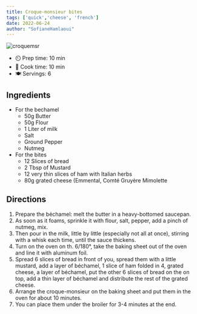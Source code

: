 ```yaml
---
title: Croque-monsieur bites
tags: ['quick','cheese', 'french']
date: 2022-06-24
author: "SofianeHamlaoui"
---
```


![croquemsr](/pix/croque-monsieur.webp)

- ⏲️ Prep time: 10 min
- 🍳 Cook time: 10 min
- 🍽️ Servings: 6

## Ingredients

- For the bechamel
    - 50g Butter
    - 50g Flour
    - 1 Liter of milk
    - Salt
    - Ground Pepper
    - Nutmeg
- For the bites
    - 12 Slices of bread
    - 2 Tbsp of Mustard
    - 12 very thin slices of ham with Italian herbs
    - 80g grated cheese (Emmental, Comté Gruyère Mimolette

## Directions

1. Prepare the béchamel: melt the butter in a heavy-bottomed saucepan.
2. As soon as it foams, sprinkle it with flour, salt, pepper, add a pinch of nutmeg, mix.
3. Then pour in the milk, little by little (especially not all at once), stirring with a whisk each time, until the
   sauce thickens.
4. Turn on the oven on th. 6/180°, take the baking sheet out of the oven and line it with aluminum foil.
5. Spread 6 slices of bread in front of you, spread them with a little mustard, add a layer of béchamel, 1 slice of ham
   folded in 4, grated cheese, a layer of béchamel, put the other 6 slices of bread on the on top, add a thin layer of
   béchamel and distribute the rest of the grated cheese.
6. Arrange the croque-monsieur on the baking sheet and put them in the oven for about 10 minutes.
7. You can place them under the broiler for 3-4 minutes at the end.
